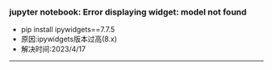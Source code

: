 ### jupyter notebook: Error displaying widget: model not found

* pip install ipywidgets==7.7.5
* 原因:ipywidgets版本过高(8.x)
* 解决时间:2023/4/17

*** 